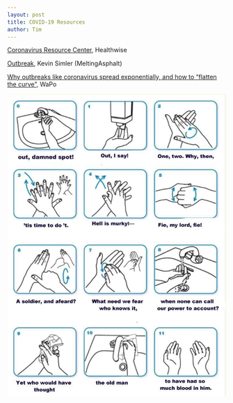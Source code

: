 ```yaml
---
layout: post
title: COVID-19 Resources
author: Tim
---
```


[Coronavirus Resource Center](https://www.healthwise.org/specialpages/covid-19-resources.aspx), Healthwise  

[Outbreak](https://www.meltingasphalt.com/interactive/outbreak/), Kevin Simler (MeltingAsphalt)  

[Why outbreaks like coronavirus spread exponentially, and how to “flatten the curve”](https://www.washingtonpost.com/graphics/2020/world/corona-simulator/), WaPo  

<img src="/images/macbeth.jpg" alt="hand washing meme" />